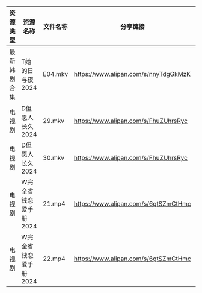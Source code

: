 | 资源类型   | 资源名称          | 文件名称    | 分享链接                                 | 更新时间                |
| ------ | ------------- | ------- | ------------------------------------ | ------------------- |
| 最新韩剧合集 | T她的日与夜2024    | E04.mkv | https://www.alipan.com/s/nnyTdgGkMzK | 2024-06-24 00:09:43 |
| 电视剧    | D但愿人长久2024    | 29.mkv  | https://www.alipan.com/s/FhuZUhrsRyc | 2024-06-24 00:05:12 |
| 电视剧    | D但愿人长久2024    | 30.mkv  | https://www.alipan.com/s/FhuZUhrsRyc | 2024-06-24 00:05:12 |
| 电视剧    | W完全省钱恋爱手册2024 | 21.mp4  | https://www.alipan.com/s/6gtSZmCtHmc | 2024-06-24 00:06:51 |
| 电视剧    | W完全省钱恋爱手册2024 | 22.mp4  | https://www.alipan.com/s/6gtSZmCtHmc | 2024-06-24 00:06:51 |
